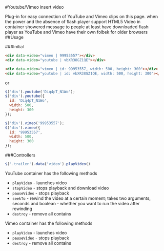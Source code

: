 #Youtube/Vimeo insert video

Plug-in for easy connection of YouTube and Vimeo clips on this page. when the power and the absence of flash player support HTML5 Video in container showered message to people at least have downloaded flash player as YouTube and Vimeo have their own folbek for older browsers
##Usage

###Initial

``` html
<div data-video="vimeo | 99953557"></div>
<div data-video="youtube | vbXR38GZ1QE"></div>

<div data-video="vimeo | id: 99953557, width: 500, height: 300"></div>
<div data-video="youtube | id: vbXR38GZ1QE, width: 500, height: 300"></div>
```

or

``` javascript
$('div').youtube('DLq4pT_N1Wo');
$('div').youtube({
  id: 'DLq4pT_N1Wo',
  width: 500,
  height: 300
});

$('div').vimeo('99953557');
$('div').vimeo({
  id: '99953557',
  width: 500,
  height: 300
});
```

###Controllers
``` javascript
$('.trailer').data('video').playVideo()
```

YouTube container has the following methods

   * `playVideo` - launches video
   * `stopVideo` - stops playback and download video
   * `pauseVideo` - stops playback
   * `seekTo` - rewind the video at a certain moment; takes two arguments, seconds and boolean - whether you want to run the video after rewinding
   * `destroy` - remove all contains

Vimeo container has the following methods

   * `playVideo` - launches video
   * `pauseVideo` - stops playback
   * `destroy` - remove all contains